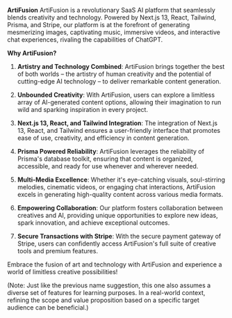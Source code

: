 **ArtiFusion**
ArtiFusion is a revolutionary SaaS AI platform that seamlessly blends creativity and technology. Powered by Next.js 13, React, Tailwind, Prisma, and Stripe, our platform is at the forefront of generating mesmerizing images, captivating music, immersive videos, and interactive chat experiences, rivaling the capabilities of ChatGPT.

**Why ArtiFusion?**

1. **Artistry and Technology Combined**: ArtiFusion brings together the best of both worlds – the artistry of human creativity and the potential of cutting-edge AI technology – to deliver remarkable content generation.

2. **Unbounded Creativity**: With ArtiFusion, users can explore a limitless array of AI-generated content options, allowing their imagination to run wild and sparking inspiration in every project.

3. **Next.js 13, React, and Tailwind Integration**: The integration of Next.js 13, React, and Tailwind ensures a user-friendly interface that promotes ease of use, creativity, and efficiency in content generation.

4. **Prisma Powered Reliability**: ArtiFusion leverages the reliability of Prisma's database toolkit, ensuring that content is organized, accessible, and ready for use whenever and wherever needed.

5. **Multi-Media Excellence**: Whether it's eye-catching visuals, soul-stirring melodies, cinematic videos, or engaging chat interactions, ArtiFusion excels in generating high-quality content across various media formats.

6. **Empowering Collaboration**: Our platform fosters collaboration between creatives and AI, providing unique opportunities to explore new ideas, spark innovation, and achieve exceptional outcomes.

7. **Secure Transactions with Stripe**: With the secure payment gateway of Stripe, users can confidently access ArtiFusion's full suite of creative tools and premium features.

Embrace the fusion of art and technology with ArtiFusion and experience a world of limitless creative possibilities!

(Note: Just like the previous name suggestion, this one also assumes a diverse set of features for learning purposes. In a real-world context, refining the scope and value proposition based on a specific target audience can be beneficial.)